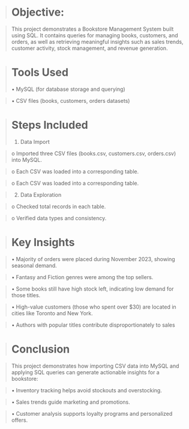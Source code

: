 > # Objective:

>This project demonstrates a Bookstore Management System built using SQL. It contains queries for managing books, customers, and orders, as well as retrieving meaningful insights such as sales trends, customer activity, stock management, and revenue generation.

># Tools Used
> •	MySQL (for database storage and querying)

> •	CSV files (books, customers, orders datasets)

> # Steps Included
>  1.	Data Import

 > o	Imported three CSV files (books.csv, customers.csv, orders.csv) into MySQL.

 > o	Each CSV was loaded into a corresponding table.

>o	Each CSV was loaded into a corresponding table.

> 2. Data Exploration

>o	Checked total records in each table.

>o	Verified data types and consistency.

> # Key Insights

>•	Majority of orders were placed during November 2023, showing seasonal demand.

>•	Fantasy and Fiction genres were among the top sellers.

>•	Some books still have high stock left, indicating low demand for those titles.

>•	High-value customers (those who spent over $30) are located in cities like Toronto and New York.

>•	Authors with popular titles contribute disproportionately to sales

># Conclusion

>This project demonstrates how importing CSV data into MySQL and applying SQL queries can generate actionable insights for a bookstore:

>•	Inventory tracking helps avoid stockouts and overstocking.

>•	Sales trends guide marketing and promotions.

>•	Customer analysis supports loyalty programs and personalized offers.


